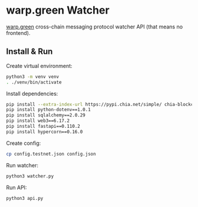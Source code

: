 # warp.green Watcher
[warp.green](https://warp.green) cross-chain messaging protocol watcher API (that means no frontend).

## Install & Run

Create virtual environment:
```bash
python3 -m venv venv
. ./venv/bin/activate
```

Install dependencies:
```bash
pip install --extra-index-url https://pypi.chia.net/simple/ chia-blockchain==2.2.0
pip install python-dotenv==1.0.1
pip install sqlalchemy==2.0.29
pip install web3==6.17.2
pip install fastapi==0.110.2
pip install hypercorn==0.16.0
```

Create config:
```bash
cp config.testnet.json config.json
```

Run watcher:
```bash
python3 watcher.py
```

Run API:
```bash
python3 api.py
```
